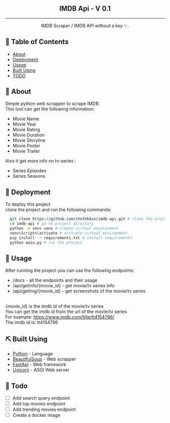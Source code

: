 <br>
<h2 align="center">IMDB Api - V 0.1</h2>

---

<p align="center"> IMDB Scraper / IMDB API without a key ✨.
    <br> 
</p>

## 📝 Table of Contents

- [About](#about)
- [Deployment](#deployment)
- [Usage](#usage)
- [Built Using](#built_using)
- [TODO](#todo)

## 🧐 About <a name = "about"></a>

Simple python web scrapper to scrape IMDB. <br>
This tool can get the following information:

- Movie Name
- Movie Year
- Movie Rating
- Movie Duration
- Movie Storyline
- Movie Poster
- Movie Trailer

Also it get more info on tv-series :

- Series Episodes
- Series Seasons


## 🚀 Deployment <a name = "deployment"></a>

To deploy this project <br>
clone the project and run the following commands:

```bash
  git clone https://github.com/chnthkksn/imdb-api.git # clone the project
  cd imdb-api # go to project directory
  python -m venv venv # create virtual environment
  venv\Scripts\activate # activate virtual environment
  pip install -r requirements.txt # install requirements
  python main.py # run the project
```

## 🎈 Usage <a name="usage"></a>

After running the project you can use the following endpoints: <br>

- /docs - all the endpoints and their usage
- /api/getinfo/{movie_id} - get movie/tv series info
- /api/getimg/{movie_id} - get screenshots of the movie/tv series

<br>{movie_id} is the imdb id of the movie/tv series <br>
You can get the imdb id from the url of the movie/tv series <br>
For example: https://www.imdb.com/title/tt4154796/ <br>
The imdb id is: tt4154796 <br>


## ⛏️ Built Using <a name = "built_using"></a>

- [Python](https://www.python.org/) - Language
- [BeautifulSoup](https://www.crummy.com/software/BeautifulSoup/bs4/doc/) - Web scrapper
- [FastApi](https://fastapi.tiangolo.com/) - Web framework
- [Uvicorn](https://www.uvicorn.org/) - ASGI Web server

## 📝 Todo <a name = "todo"></a>

- [ ] Add search query endpoint
- [ ] Add top movies endpoint
- [ ] Add trending movies endpoint
- [ ] Create a docker image